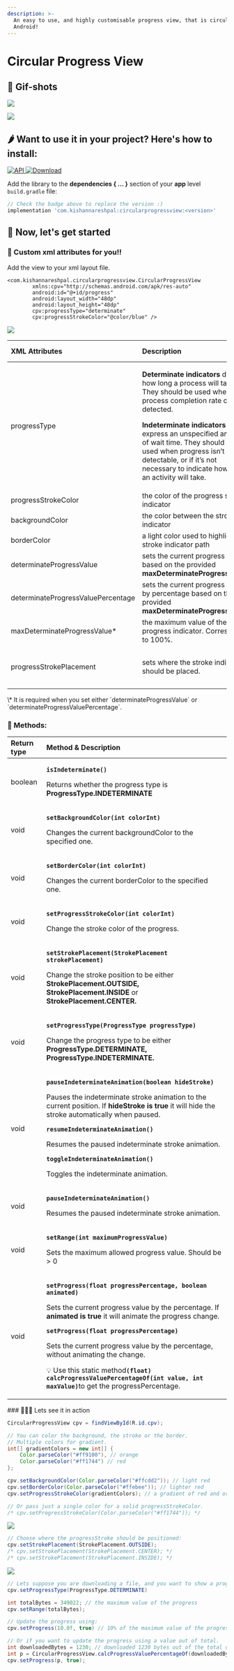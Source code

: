 ```yaml
---
description: >-
  An easy to use, and highly customisable progress view, that is circular for
  Android!
---
```


# Circular Progress View

## 🙈 Gif-shots

![](.gitbook/assets/determinate-border-stroke.gif)

![](.gitbook/assets/indeterminate-stroke-border.gif)

## ​🌶 Want to use it in your project? Here's how to install:

[![API](https://img.shields.io/badge/API-14%2B-brightgreen.svg?style=flat)](https://android-arsenal.com/api?level=14)[ ![Download](https://api.bintray.com/packages/kishannareshpal/maven/circularprogressview/images/download.svg)](https://bintray.com/kishannareshpal/maven/circularprogressview/_latestVersion)

Add the library to the **dependencies { ... }** section of your **app** level `build.gradle` file:

```groovy
// Check the badge above to replace the version :)
implementation 'com.kishannareshpal:circularprogressview:<version>'
```

## 🐌 Now, let's get started

### 🤡 Custom xml attributes for you!!

Add the view to your xml layout file.

```markup
<com.kishannareshpal.circularprogressview.CircularProgressView
        xmlns:cpv="http://schemas.android.com/apk/res-auto"
        android:id="@+id/progress"
        android:layout_width="48dp"
        android:layout_height="48dp"
        cpv:progressType="determinate"
        cpv:progressStrokeColor="@color/blue" />
```

![](.gitbook/assets/screenshot-2020-03-06-at-18.03.09.png)

<table>
  <thead>
    <tr>
      <th style="text-align:left"><b>XML Attributes</b>
      </th>
      <th style="text-align:left"><b>Description</b>
      </th>
      <th style="text-align:left"><b>Data Type</b>
      </th>
      <th style="text-align:left"><b>Possible Values</b>
      </th>
      <th style="text-align:left"><b>Default Value</b>
      </th>
      <th style="text-align:left"><b>Is Required?</b>
      </th>
    </tr>
  </thead>
  <tbody>
    <tr>
      <td style="text-align:left">progressType</td>
      <td style="text-align:left">
        <p><b>Determinate indicators</b> display how long a process will take. They
          should be used when the process completion rate can be detected.</p>
        <p><b>Indeterminate indicators</b> express an unspecified amount of wait time.
          They should be used when progress isn&#x2019;t detectable, or if it&#x2019;s
          not necessary to indicate how long an activity will take.</p>
      </td>
      <td style="text-align:left">enum</td>
      <td style="text-align:left">
        <ul>
          <li><b>determinate</b>
          </li>
          <li><b>indeterminate</b>
          </li>
        </ul>
      </td>
      <td style="text-align:left"><b>indeterminate</b>
      </td>
      <td style="text-align:left">NO</td>
    </tr>
    <tr>
      <td style="text-align:left">progressStrokeColor</td>
      <td style="text-align:left">the color of the progress stroke indicator</td>
      <td style="text-align:left">color</td>
      <td style="text-align:left">n/a</td>
      <td style="text-align:left">#000000
        <br />(black)</td>
      <td style="text-align:left">NO</td>
    </tr>
    <tr>
      <td style="text-align:left">backgroundColor</td>
      <td style="text-align:left">the color between the stroke indicator</td>
      <td style="text-align:left">color</td>
      <td style="text-align:left">n/a</td>
      <td style="text-align:left">#FF000000
        <br />(transparent)</td>
      <td style="text-align:left">NO</td>
    </tr>
    <tr>
      <td style="text-align:left">borderColor</td>
      <td style="text-align:left">a light color used to highlight the stroke indicator path</td>
      <td style="text-align:left">color</td>
      <td style="text-align:left">n/a</td>
      <td style="text-align:left">#FF000000
        <br />(transparent)</td>
      <td style="text-align:left">NO</td>
    </tr>
    <tr>
      <td style="text-align:left">determinateProgressValue</td>
      <td style="text-align:left">sets the current progress value based on the provided <b>maxDeterminateProgressValue</b>*</td>
      <td
      style="text-align:left">float</td>
        <td style="text-align:left">n/a</td>
        <td style="text-align:left">n/a</td>
        <td style="text-align:left">NO</td>
    </tr>
    <tr>
      <td style="text-align:left">determinateProgressValuePercentage</td>
      <td style="text-align:left">sets the current progress value by percentage based on the provided <b>maxDeterminateProgressValue</b>*</td>
      <td
      style="text-align:left">float</td>
        <td style="text-align:left">n/a</td>
        <td style="text-align:left">n/a</td>
        <td style="text-align:left">NO</td>
    </tr>
    <tr>
      <td style="text-align:left">maxDeterminateProgressValue*</td>
      <td style="text-align:left">the maximum value of the progress indicator. Corresponds to 100%.</td>
      <td
      style="text-align:left">float</td>
        <td style="text-align:left">n/a</td>
        <td style="text-align:left">n/a</td>
        <td style="text-align:left">YES*</td>
    </tr>
    <tr>
      <td style="text-align:left">progressStrokePlacement</td>
      <td style="text-align:left">sets where the stroke indicator should be placed.</td>
      <td style="text-align:left">enum</td>
      <td style="text-align:left">
        <ul>
          <li>outside</li>
          <li>inside</li>
          <li>center</li>
        </ul>
      </td>
      <td style="text-align:left">inside</td>
      <td style="text-align:left">NO</td>
    </tr>
  </tbody>
</table> \* It is required when you set either `determinateProgressValue` or `determinateProgressValuePercentage`. 

### 🥢 Methods:

<table>
  <thead>
    <tr>
      <th style="text-align:left"><b>Return type</b>
      </th>
      <th style="text-align:left"><b>Method &amp; Description</b>
      </th>
    </tr>
  </thead>
  <tbody>
    <tr>
      <td style="text-align:left">boolean</td>
      <td style="text-align:left">
        <p><b><code>isIndeterminate()</code></b>
        </p>
        <p>Returns whether the progress type is <b>ProgressType.INDETERMINATE</b>
        </p>
      </td>
    </tr>
    <tr>
      <td style="text-align:left">void</td>
      <td style="text-align:left">
        <p><b><code>setBackgroundColor(int colorInt)</code></b>
        </p>
        <p>Changes the current backgroundColor to the specified one.</p>
      </td>
    </tr>
    <tr>
      <td style="text-align:left">void</td>
      <td style="text-align:left">
        <p><b><code>setBorderColor(int colorInt)</code></b>
        </p>
        <p>Changes the current borderColor to the specified one.</p>
      </td>
    </tr>
    <tr>
      <td style="text-align:left">void</td>
      <td style="text-align:left">
        <p><b><code>setProgressStrokeColor(int colorInt)</code></b>
        </p>
        <p>Change the stroke color of the progress.</p>
      </td>
    </tr>
    <tr>
      <td style="text-align:left">void</td>
      <td style="text-align:left">
        <p><b><code>setStrokePlacement(StrokePlacement strokePlacement)</code></b>
        </p>
        <p>Change the stroke position to be either <b>StrokePlacement.OUTSIDE,</b>  <b>StrokePlacement.INSIDE</b> or <b>StrokePlacement.CENTER.</b>
        </p>
      </td>
    </tr>
    <tr>
      <td style="text-align:left">void</td>
      <td style="text-align:left">
        <p><b><code>setProgressType(ProgressType progressType)</code></b>
        </p>
        <p>Change the progress type to be either <b>ProgressType.DETERMINATE, ProgressType.INDETERMINATE.</b>
        </p>
      </td>
    </tr>
    <tr>
      <td style="text-align:left">void</td>
      <td style="text-align:left">
        <p><b><code>pauseIndeterminateAnimation(boolean hideStroke)</code></b>
        </p>
        <p>Pauses the indeterminate stroke animation to the current position. If <b>hideStroke is true</b> it
          will hide the stroke automatically when paused.</p>
        <p><b><code>resumeIndeterminateAnimation()</code></b>
        </p>
        <p>Resumes the paused indeterminate stroke animation.</p>
        <p><b><code>toggleIndeterminateAnimation()</code></b>
        </p>
        <p>Toggles the indeterminate animation.</p>
      </td>
    </tr>
    <tr>
      <td style="text-align:left">void</td>
      <td style="text-align:left">
        <p><b><code>pauseIndeterminateAnimation()</code></b>
        </p>
        <p>Resumes the paused indeterminate stroke animation.</p>
      </td>
    </tr>
    <tr>
      <td style="text-align:left">void</td>
      <td style="text-align:left">
        <p><b><code>setRange(int maximumProgressValue)</code></b>
        </p>
        <p>Sets the maximum allowed progress value. Should be &gt; 0</p>
      </td>
    </tr>
    <tr>
      <td style="text-align:left">void</td>
      <td style="text-align:left">
        <p><b><code>setProgress(float progressPercentage, boolean animated)</code></b>
        </p>
        <p>Sets the current progress value by the percentage. If <b>animated is true</b> it
          will animate the progress change.</p>
        <p><b><code>setProgress(float progressPercentage)</code></b>
        </p>
        <p>Sets the current progress value by the percentage, without animating the
          change.</p>
        <p>&#x1F4A1; Use this static method<b><code>(float) calcProgressValuePercentageOf(int value, int maxValue)</code></b>to
          get the progressPercentage.</p>
      </td>
    </tr>
  </tbody>
</table>### 🏃🏾‍♂️ Lets see it in action

```java
CircularProgressView cpv = findViewById(R.id.cpv);
```

```java
// You can color the background, the stroke or the border.
// Multiple colors for gradient.
int[] gradientColors = new int[] {
    Color.parseColor("#ff9100"), // orange
    Color.parseColor("#ff1744") // red
};

cpv.setBackgroundColor(Color.parseColor("#ffcdd2")); // light red
cpv.setBorderColor(Color.parseColor("#ffebee")); // lighter red
cpv.setProgressStrokeColor(gradientColors); // a gradient of red and orange

// Or pass just a single color for a solid progressStrokeColor.
/* cpv.setProgressStrokeColor(Color.parseColor("#ff1744")); */
```

![](.gitbook/assets/fotojet-1-squashed-1.jpg)

```java
// Choose where the progressStroke should be positioned:
cpv.setStrokePlacement(StrokePlacement.OUTSIDE);
/* cpv.setStrokePlacement(StrokePlacement.CENTER); */
/* cpv.setStrokePlacement(StrokePlacement.INSIDE); */
```

![](.gitbook/assets/download.jpeg)

```java
// Lets suppose you are downloading a file, and you want to show a progress:
cpv.setProgressType(ProgressType.DETERMINATE)

int totalBytes = 349022; // the maximum value of the progress
cpv.setRange(totalBytes);

// Update the progress using:
cpv.setProgress(10.0f, true) // 10% of the maximum value of the progress.

// Or if you want to update the progress using a value out of total.
int downloadedBytes = 1230; // downloaded 1230 bytes out of the total of 349022;
int p = CircularProgressView.calcProgressValuePercentageOf(downloadedBytes, totalBytes)
cpv.setProgress(p, true);
```

